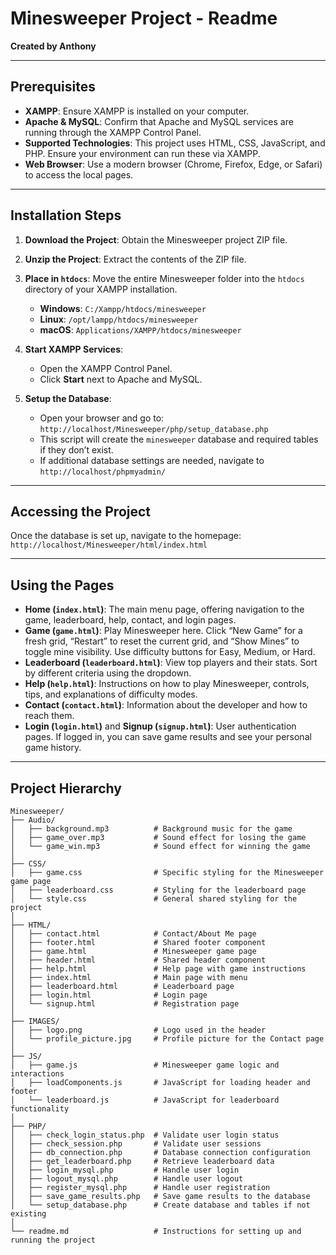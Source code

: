 # Minesweeper Project - Readme  
**Created by Anthony**

---

## Prerequisites

- **XAMPP**: Ensure XAMPP is installed on your computer.  
- **Apache & MySQL**: Confirm that Apache and MySQL services are running through the XAMPP Control Panel.  
- **Supported Technologies**: This project uses HTML, CSS, JavaScript, and PHP. Ensure your environment can run these via XAMPP.  
- **Web Browser**: Use a modern browser (Chrome, Firefox, Edge, or Safari) to access the local pages.

---

## Installation Steps

1. **Download the Project**: Obtain the Minesweeper project ZIP file.

2. **Unzip the Project**: Extract the contents of the ZIP file.

3. **Place in `htdocs`**: Move the entire Minesweeper folder into the `htdocs` directory of your XAMPP installation.
   - **Windows**: `C:/Xampp/htdocs/minesweeper`
   - **Linux**: `/opt/lampp/htdocs/minesweeper`
   - **macOS**: `Applications/XAMPP/htdocs/minesweeper`

4. **Start XAMPP Services**:
   - Open the XAMPP Control Panel.
   - Click **Start** next to Apache and MySQL.

5. **Setup the Database**:
   - Open your browser and go to: `http://localhost/Minesweeper/php/setup_database.php`
   - This script will create the `minesweeper` database and required tables if they don’t exist.
   - If additional database settings are needed, navigate to `http://localhost/phpmyadmin/`

---

## Accessing the Project

Once the database is set up, navigate to the homepage:  
`http://localhost/Minesweeper/html/index.html`

---

## Using the Pages

- **Home (`index.html`)**: The main menu page, offering navigation to the game, leaderboard, help, contact, and login pages.  
- **Game (`game.html`)**: Play Minesweeper here. Click “New Game” for a fresh grid, “Restart” to reset the current grid, and “Show Mines” to toggle mine visibility. Use difficulty buttons for Easy, Medium, or Hard.  
- **Leaderboard (`leaderboard.html`)**: View top players and their stats. Sort by different criteria using the dropdown.  
- **Help (`help.html`)**: Instructions on how to play Minesweeper, controls, tips, and explanations of difficulty modes.  
- **Contact (`contact.html`)**: Information about the developer and how to reach them.  
- **Login (`login.html`)** and **Signup (`signup.html`)**: User authentication pages. If logged in, you can save game results and see your personal game history.

---

## Project Hierarchy
```text
Minesweeper/
├── Audio/
│   ├── background.mp3          # Background music for the game
│   ├── game_over.mp3           # Sound effect for losing the game
│   └── game_win.mp3            # Sound effect for winning the game
│
├── CSS/
│   ├── game.css                # Specific styling for the Minesweeper game page
│   ├── leaderboard.css         # Styling for the leaderboard page
│   └── style.css               # General shared styling for the project
│
├── HTML/
│   ├── contact.html            # Contact/About Me page
│   ├── footer.html             # Shared footer component
│   ├── game.html               # Minesweeper game page
│   ├── header.html             # Shared header component
│   ├── help.html               # Help page with game instructions
│   ├── index.html              # Main page with menu
│   ├── leaderboard.html        # Leaderboard page
│   ├── login.html              # Login page
│   └── signup.html             # Registration page
│
├── IMAGES/
│   ├── logo.png                # Logo used in the header
│   └── profile_picture.jpg     # Profile picture for the Contact page
│
├── JS/
│   ├── game.js                 # Minesweeper game logic and interactions
│   ├── loadComponents.js       # JavaScript for loading header and footer
│   └── leaderboard.js          # JavaScript for leaderboard functionality
│
├── PHP/
│   ├── check_login_status.php  # Validate user login status
│   ├── check_session.php       # Validate user sessions
│   ├── db_connection.php       # Database connection configuration
│   ├── get_leaderboard.php     # Retrieve leaderboard data
│   ├── login_mysql.php         # Handle user login
│   ├── logout_mysql.php        # Handle user logout
│   ├── register_mysql.php      # Handle user registration
│   ├── save_game_results.php   # Save game results to the database
│   └── setup_database.php      # Create database and tables if not existing
│
└── readme.md                   # Instructions for setting up and running the project
```
